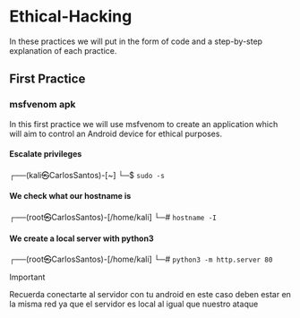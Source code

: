 # Ethical-Hacking

In these practices we will put in the form of code and a step-by-step explanation of each practice.

## First Practice

### msfvenom apk

In this first practice we will use msfvenom to create an application which will aim to control an Android device for ethical purposes.


#### Escalate privileges
┌──(kali㉿CarlosSantos)-[~]
└─$ `sudo -s`


#### We check what our hostname is
┌──(root㉿CarlosSantos)-[/home/kali]
└─# `hostname -I`

#### We create a local server with python3
┌──(root㉿CarlosSantos)-[/home/kali]
└─# `python3 -m http.server 80`



   >[!IMPORTANT]
   >
   >Recuerda conectarte al servidor con tu android en este caso deben estar en la misma red ya que el servidor es local al igual que nuestro ataque
